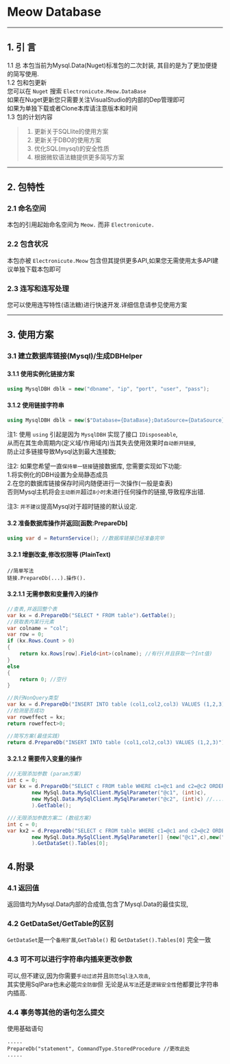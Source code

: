 ﻿# Meow Database 
-----------

## 1. 引 言
1.1 总 
本包当前为Mysql.Data(Nuget)标准包的二次封装, 其目的是为了更加便捷的简写使用.  
1.2 包和包更新  
您可以在 `Nuget` 搜索 `Electronicute.Meow.DataBase`  
如果在Nuget更新您只需要关注VisualStudio的内部的Dep管理即可  
如果为单独下载或者Clone本库请注意版本和时间  
1.3 包的计划内容  
> 1. 更新关于SQLlite的使用方案
> 1. 更新关于DBO的使用方案
> 1. 优化SQL(mysql)的安全性质
> 1. 根据微软语法糖提供更多简写方案

----------

## 2. 包特性
### 2.1 命名空间   
本包的引用起始命名空间为 `Meow.` 而非 `Electronicute.`   
### 2.2 包含状况  
本包亦被 `Electronicute.Meow` 包含但其提供更多API,如果您无需使用太多API建议单独下载本包即可  
### 2.3 连写和连写处理  
您可以使用连写特性(语法糖)进行快速开发.详细信息请参见使用方案

----------

## 3. 使用方案
### 3.1 建立数据库链接(Mysql)/生成DBHelper  
#### 3.1.1 使用实例化链接方案  
```csharp
using MysqlDBH dblk = new("dbname", "ip", "port", "user", "pass");
```
#### 3.1.2 使用链接字符串  
```csharp
using MysqlDBH dblk = new($"Database={DataBase};DataSource={DataSource};Port={Port};UserId={UserId};Password={password};Charset={Charset};{otherParameter}")
```

注1: 使用 `using` 引起是因为 `MysqlDBH` 实现了接口 `IDisposeable`,  
从而在其生命周期内(定义域/作用域内)当其失去使用效果时`自动断开链接`,  
防止过多链接导致Mysql达到最大连接数;  

注2: 如果您希望一直`保持单一链接`链接数据库, 您需要实现如下功能:  
1.将实例化的DBH设置为全局静态成员   
2.在您的数据库链接保存时间内随便进行一次操作(一般是查表)  
否则Mysql主机将会`主动断开`超过`8小时`未进行任何操作的链接,导致程序出错.  

注3: `并不建议`提高Mysql对于超时链接的默认设定.

#### 3.2 准备数据库操作并返回[函数:PrepareDb]
```csharp
using var d = ReturnService(); //数据库链接已经准备完毕
```
#### 3.2.1 增删改查,修改权限等 (PlainText)
```
//简单写法
链接.PrepareDb(...).操作().
```
#### 3.2.1.1 无需参数和变量传入的操作
```csharp
//查表,并返回整个表
var kx = d.PrepareDb("SELECT * FROM table").GetTable();
//获取表内某行元素
var colname = "col";
var row = 0;
if (kx.Rows.Count > 0)
{
    return kx.Rows[row].Field<int>(colname); //有行(并且获取一个Int值)
}
else
{
    return 0; //空行
}
```
```csharp
//执行NonQuery类型
var kx = d.PrepareDb("INSERT INTO table (col1,col2,col3) VALUES (1,2,3)").ExecuteNonQuery();
//检测是否成功
var roweffect = kx;
return roweffect>0;

//简写方案(最佳实践)
return d.PrepareDb("INSERT INTO table (col1,col2,col3) VALUES (1,2,3)").ExecuteNonQuery()>0;
```
#### 3.2.1.2 需要传入变量的操作
```csharp
///无限添加参数 (param方案)
int c = 0;
var kx = d.PrepareDb("SELECT c FROM table WHERE c1=@c1 and c2=@c2 ORDER BY c DESC LIMIT 1",
		new MySql.Data.MySqlClient.MySqlParameter("@c1", (int)c),
		new MySql.Data.MySqlClient.MySqlParameter("@c2", (int)c) //.....
		).GetTable();
```
```csharp
///无限添加参数方案二 (数组方案)
int c = 0;
var kx2 = d.PrepareDb("SELECT c FROM table WHERE c1=@c1 and c2=@c2 ORDER BY c DESC LIMIT 1",
        new MySql.Data.MySqlClient.MySqlParameter[] {new("@c1",c),new("@c2",c)}
        ).GetDataSet().Tables[0];
```

## 4.附录
### 4.1 返回值
返回值均为Mysql.Data内部的合成值,包含了Mysql.Data的最佳实现,
### 4.2 GetDataSet/GetTable的区别
`GetDataSet`是一个`备用扩展`,`GetTable()` 和 `GetDataSet().Tables[0]` 完全一致
### 4.3 可不可以进行字符串内插来更改参数
可以,但不建议,因为你需要`手动过滤`并且`防范Sql注入攻击`,  
其实使用SqlPara也未必能`完全防御`但 无论是从`写法`还是`逻辑安全性`他都要比字符串内插高.
### 4.4 事务等其他的语句怎么提交
使用基础语句
```
.....
PrepareDb("statement", CommandType.StoredProcedure //更改此处
.....	
```